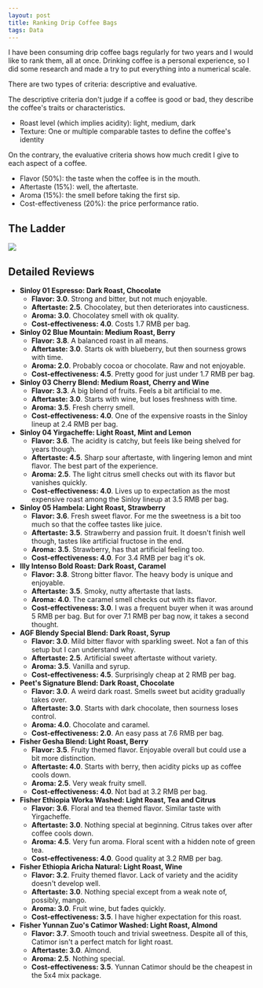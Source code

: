 ```yaml
---
layout: post
title: Ranking Drip Coffee Bags
tags: Data
---
```


I have been consuming drip coffee bags regularly for two years and I would like to rank them, all at once. Drinking coffee is a personal experience, so I did some research and made a try to put everything into a numerical scale.

There are two types of criteria: descriptive and evaluative.

The descriptive criteria don't judge if a coffee is good or bad, they describe the coffee's traits or characteristics. 

- Roast level (which implies acidity): light, medium, dark
- Texture: One or multiple comparable tastes to define the coffee's identity

On the contrary, the evaluative criteria shows how much credit I give to each aspect of a coffee. 

- Flavor (50%): the taste when the coffee is in the mouth. 
- Aftertaste (15%): well, the aftertaste.
- Aroma (15%): the smell before taking the first sip.
- Cost-effectiveness (20%): the price performance ratio.

## The Ladder

![](https://jiaxi-github-pages-photohost.oss-cn-beijing.aliyuncs.com/pyreneesalpaca/images/2021-11-11-cofee-ladder.png)

## Detailed Reviews

- **Sinloy 01 Espresso: Dark Roast, Chocolate**
  - **Flavor: 3.0**. Strong and bitter, but not much enjoyable.
  - **Aftertaste: 2.5**. Chocolatey, but then deteriorates into causticness.
  - **Aroma: 3.0**. Chocolatey smell with ok quality.
  - **Cost-effectiveness: 4.0**. Costs 1.7 RMB per bag.
- **Sinloy 02 Blue Mountain: Medium Roast, Berry**
  - **Flavor: 3.8**. A balanced roast in all means.
  - **Aftertaste: 3.0**. Starts ok with blueberry, but then sourness grows with time.
  - **Aroma: 2.0**. Probably cocoa or chocolate. Raw and not enjoyable.
  - **Cost-effectiveness: 4.5**. Pretty good for just under 1.7 RMB per bag.
- **Sinloy 03 Cherry Blend: Medium Roast, Cherry and Wine**
  - **Flavor: 3.3**. A big blend of fruits. Feels a bit artificial to me.
  - **Aftertaste: 3.0**. Starts with wine, but loses freshness with time.
  - **Aroma: 3.5**. Fresh cherry smell.
  - **Cost-effectiveness: 4.0**. One of the expensive roasts in the Sinloy lineup at 2.4 RMB per bag.
- **Sinloy 04 Yirgacheffe: Light Roast, Mint and Lemon**
  - **Flavor: 3.6**. The acidity is catchy, but feels like being shelved for years though.
  - **Aftertaste: 4.5**. Sharp sour aftertaste, with lingering lemon and mint flavor. The best part of the experience.
  - **Aroma: 2.5**. The light citrus smell checks out with its flavor but vanishes quickly.
  - **Cost-effectiveness: 4.0**. Lives up to expectation as the most expensive roast among the Sinloy lineup at 3.5 RMB per bag.
- **Sinloy 05 Hambela: Light Roast, Strawberry**
  - **Flavor: 3.6**. Fresh sweet flavor. For me the sweetness is a bit too much so that the coffee tastes like juice.
  - **Aftertaste: 3.5**. Strawberry and passion fruit. It doesn't finish well though, tastes like artificial fructose in the end.
  - **Aroma: 3.5**. Strawberry, has that artificial feeling too.
  - **Cost-effectiveness: 4.0**. For 3.4 RMB per bag it's ok.
- **Illy Intenso Bold Roast: Dark Roast, Caramel**
  - **Flavor: 3.8**. Strong bitter flavor. The heavy body is unique and enjoyable.
  - **Aftertaste: 3.5**. Smoky, nutty aftertaste that lasts.
  - **Aroma: 4.0**. The caramel smell checks out with its flavor.
  - **Cost-effectiveness: 3.0**. I was a frequent buyer when it was around 5 RMB per bag. But for over 7.1 RMB per bag now, it takes a second thought.
- **AGF Blendy Special Blend: Dark Roast, Syrup**
  - **Flavor: 3.0**. Mild bitter flavor with sparkling sweet. Not a fan of this setup but I can understand why.
  - **Aftertaste: 2.5**. Artificial sweet aftertaste without variety.
  - **Aroma: 3.5**. Vanilla and syrup.
  - **Cost-effectiveness: 4.5**. Surprisingly cheap at 2 RMB per bag.
- **Peet's Signature Blend: Dark Roast, Chocolate**
  - **Flavor: 3.0**. A weird dark roast. Smells sweet but acidity gradually takes over.
  - **Aftertaste: 3.0**. Starts with dark chocolate, then sourness loses control.
  - **Aroma: 4.0**. Chocolate and caramel. 
  - **Cost-effectiveness: 2.0**. An easy pass at 7.6 RMB per bag.
- **Fisher Gesha Blend: Light Roast, Berry**
  - **Flavor: 3.5**. Fruity themed flavor. Enjoyable overall but could use a bit more distinction.
  - **Aftertaste: 4.0**. Starts with berry, then acidity picks up as coffee cools down.
  - **Aroma: 2.5**. Very weak fruity smell.
  - **Cost-effectiveness: 4.0**. Not bad at 3.2 RMB per bag.
- **Fisher Ethiopia Worka Washed: Light Roast, Tea and Citrus**
  - **Flavor: 3.6**. Floral and tea themed flavor. Similar taste with Yirgacheffe.
  - **Aftertaste: 3.0**. Nothing special at beginning. Citrus takes over after coffee cools down.
  - **Aroma: 4.5**. Very fun aroma. Floral scent with a hidden note of green tea.
  - **Cost-effectiveness: 4.0**. Good quality at 3.2 RMB per bag.
- **Fisher Ethiopia Aricha Natural: Light Roast, Wine**
  - **Flavor: 3.2**. Fruity themed flavor. Lack of variety and the acidity doesn't develop well.
  - **Aftertaste: 3.0**. Nothing special except from a weak note of, possibly, mango.
  - **Aroma: 3.0**. Fruit wine, but fades quickly.
  - **Cost-effectiveness: 3.5**. I have higher expectation for this roast.
- **Fisher Yunnan Zuo's Catimor Washed: Light Roast, Almond**
  - **Flavor: 3.7**. Smooth touch and trivial sweetness. Despite all of this, Catimor isn't a perfect match for light roast.
  - **Aftertaste: 3.0**. Almond.
  - **Aroma: 2.5**. Nothing special.
  - **Cost-effectiveness: 3.5**. Yunnan Catimor should be the cheapest in the 5x4 mix package.



